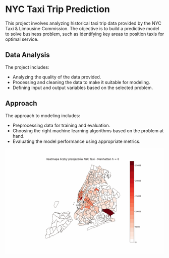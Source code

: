 # NYC Taxi Trip Prediction

This project involves analyzing historical taxi trip data provided by the NYC Taxi & Limousine Commission. The objective is to build a predictive model to solve business problem, such as  identifying key areas to position taxis for optimal service. 

## Data Analysis

The project includes:
- Analyzing the quality of the data provided.
- Processing and cleaning the data to make it suitable for modeling.
- Defining input and output variables based on the selected problem.
  
## Approach

The approach to modeling includes:
- Preprocessing data for training and evaluation.
- Choosing the right machine learning algorithms based on the problem at hand.
- Evaluating the model performance using appropriate metrics.


![Merged Data Maps](merged_data_maps.gif)
